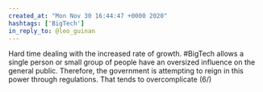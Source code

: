 ```yaml
---
created_at: "Mon Nov 30 16:44:47 +0000 2020"
hashtags: ['BigTech']
in_reply_to: @leo_guinan
---
```


Hard time dealing with the increased rate of growth. #BigTech allows a single person or small group of people have an oversized influence on the general public. Therefore, the government is attempting to reign in this power through regulations. That tends to overcomplicate (6/)